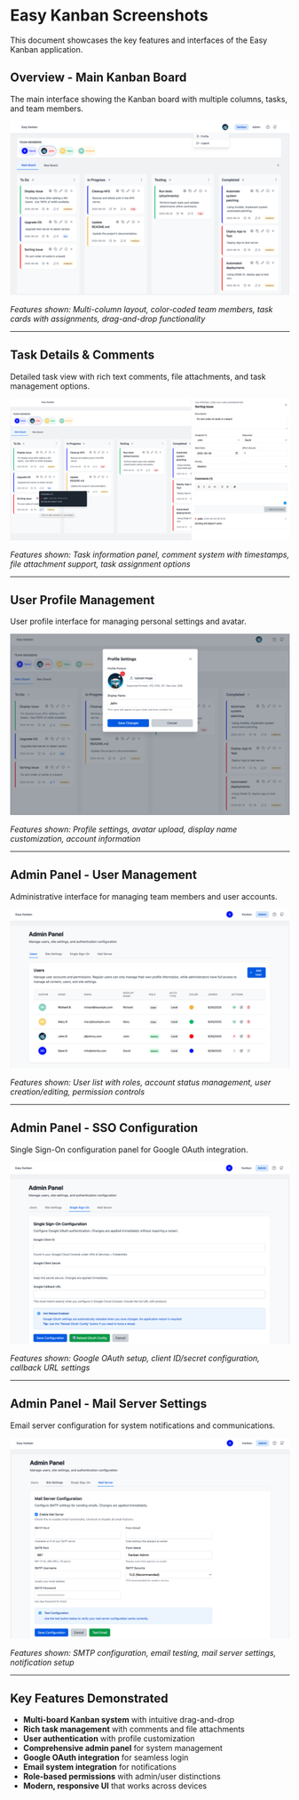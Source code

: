 # Easy Kanban Screenshots

This document showcases the key features and interfaces of the Easy Kanban application.

## Overview - Main Kanban Board

The main interface showing the Kanban board with multiple columns, tasks, and team members.

![Overview](overview.png)

*Features shown: Multi-column layout, color-coded team members, task cards with assignments, drag-and-drop functionality*

---

## Task Details & Comments

Detailed task view with rich text comments, file attachments, and task management options.

![Task Details](task_details_view_and_comment_tooltip.png)

*Features shown: Task information panel, comment system with timestamps, file attachment support, task assignment options*

---

## User Profile Management

User profile interface for managing personal settings and avatar.

![User Profile](user-profile.png)

*Features shown: Profile settings, avatar upload, display name customization, account information*

---

## Admin Panel - User Management

Administrative interface for managing team members and user accounts.

![Admin Users](admin-users.png)

*Features shown: User list with roles, account status management, user creation/editing, permission controls*

---

## Admin Panel - SSO Configuration

Single Sign-On configuration panel for Google OAuth integration.

![Admin SSO](admin-SSO.png)

*Features shown: Google OAuth setup, client ID/secret configuration, callback URL settings*

---

## Admin Panel - Mail Server Settings

Email server configuration for system notifications and communications.

![Admin Mail Server](admin-mail-server.png)

*Features shown: SMTP configuration, email testing, mail server settings, notification setup*

---

## Key Features Demonstrated

- **Multi-board Kanban system** with intuitive drag-and-drop
- **Rich task management** with comments and file attachments
- **User authentication** with profile customization
- **Comprehensive admin panel** for system management
- **Google OAuth integration** for seamless login
- **Email system integration** for notifications
- **Role-based permissions** with admin/user distinctions
- **Modern, responsive UI** that works across devices
